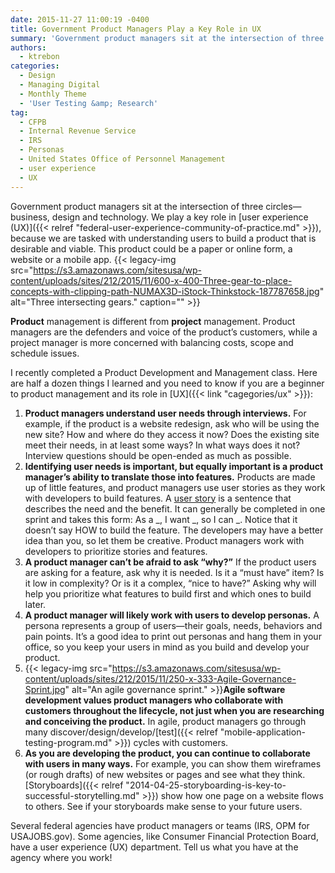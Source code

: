 ```yaml
---
date: 2015-11-27 11:00:19 -0400
title: Government Product Managers Play a Key Role in UX
summary: 'Government product managers sit at the intersection of three circles&mdash;business, design and technology. We play a key role in user experience (UX), because we are tasked with understanding users to build a product that is desirable and viable. This product could be a paper or online form, a website or a mobile app. Product management'
authors:
  - ktrebon
categories:
  - Design
  - Managing Digital
  - Monthly Theme
  - 'User Testing &amp; Research'
tag:
  - CFPB
  - Internal Revenue Service
  - IRS
  - Personas
  - United States Office of Personnel Management
  - user experience
  - UX
---
```


Government product managers sit at the intersection of three circles—business, design and technology. We play a key role in [user experience (UX)]({{< relref "federal-user-experience-community-of-practice.md" >}}), because we are tasked with understanding users to build a product that is desirable and viable. This product could be a paper or online form, a website or a mobile app. {{< legacy-img src="https://s3.amazonaws.com/sitesusa/wp-content/uploads/sites/212/2015/11/600-x-400-Three-gear-to-place-concepts-with-clipping-path-NUMAX3D-iStock-Thinkstock-187787658.jpg" alt="Three intersecting gears." caption="" >}} 

**Product** management is different from **project** management. Product managers are the defenders and voice of the product&#8217;s customers, while a project manager is more concerned with balancing costs, scope and schedule issues.

I recently completed a Product Development and Management class. Here are half a dozen things I learned and you need to know if you are a beginner to product management and its role in [UX]({{< link "cagegories/ux" >}}):

  1. **Product managers understand user needs through interviews.** For example, if the product is a website redesign, ask who will be using the new site? How and where do they access it now? Does the existing site meet their needs, in at least some ways? In what ways does it not? Interview questions should be open-ended as much as possible.
  2. **Identifying user needs is important, but equally important is a product manager&#8217;s ability to translate those into features.** Products are made up of little features, and product managers use user stories as they work with developers to build features. A [user story](https://help.rallydev.com/writing-great-user-story) is a sentence that describes the need and the benefit. It can generally be completed in one sprint and takes this form: As a \_, I want \_, so I can _. Notice that it doesn&#8217;t say HOW to build the feature. The developers may have a better idea than you, so let them be creative. Product managers work with developers to prioritize stories and features.
  3. **A product manager can&#8217;t be afraid to ask &#8220;why?&#8221;** If the product users are asking for a feature, ask why it is needed. Is it a &#8220;must have&#8221; item? Is it low in complexity? Or is it a complex, &#8220;nice to have?&#8221; Asking why will help you prioritize what features to build first and which ones to build later.
  4. **A product manager will likely work with users to develop personas.** A persona represents a group of users—their goals, needs, behaviors and pain points. It&#8217;s a good idea to print out personas and hang them in your office, so you keep your users in mind as you build and develop your product.
  5. {{< legacy-img src="https://s3.amazonaws.com/sitesusa/wp-content/uploads/sites/212/2015/11/250-x-333-Agile-Governance-Sprint.jpg" alt="An agile governance sprint." >}}**Agile software development values product managers who collaborate with customers throughout the lifecycle, not just when you are researching and conceiving the product.** In agile, product managers go through many discover/design/develop/[test]({{< relref "mobile-application-testing-program.md" >}}) cycles with customers.
  6. **As you are developing the product, you can continue to collaborate with users in many ways.** For example, you can show them wireframes (or rough drafts) of new websites or pages and see what they think. [Storyboards]({{< relref "2014-04-25-storyboarding-is-key-to-successful-storytelling.md" >}}) show how one page on a website flows to others. See if your storyboards make sense to your future users.

Several federal agencies have product managers or teams (IRS, OPM for USAJOBS.gov). Some agencies, like Consumer Financial Protection Board, have a user experience (UX) department. Tell us what you have at the agency where you work!

 

 

 